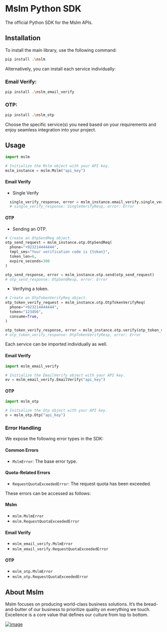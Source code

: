 # Mslm Python SDK

The official Python SDK for the Mslm APIs.

## Installation
To install the main library, use the following command:
```bash
pip install .\mslm
```

Alternatively, you can install each service individually:

### Email Verify:
```bash
pip install .\mslm_email_verify
```

### OTP:
```bash
pip install .\mslm_otp
```
Choose the specific service(s) you need based on your 
requirements and enjoy seamless integration into your project.


## Usage
```python
import mslm

# Initialize the Mslm object with your API key.
mslm_instance = mslm.Mslm("api_key")
```

#### Email Verify
  - Single Verify
  ```python
    single_verify_response, error = mslm_instance.email_verify.single_verify("support@mslm.io")
    # single_verify_response: SingleVerifyResp, error: Error
  ```

#### OTP
  - Sending an OTP.
  ```python
  # Create an OtpSendReq object.
  otp_send_request = mslm_instance.otp.OtpSendReq(
    phone="+923214444444",
    tmpl_sms="Your verification code is {token}",
    token_len=6,
    expire_seconds=300
  )
  
  otp_send_response, error = mslm_instance.otp.send(otp_send_request)
  # otp_send_response: OtpSendResp, error: Error
  ```  
  - Verifying a token.
  ```python
  # Create an OtpTokenVerifyReq object.
  otp_token_verify_request = mslm_instance.otp.OtpTokenVerifyReq(
    phone="+923214444444",
    token="123456",
    consume=True,
  )
  
  otp_token_verify_response, error = mslm_instance.otp.verify(otp_token_verify_request)
  # otp_token_verify_response: OtpTokenVerifyResp, error: Error
```

Each service can be imported individually as well.
#### Email Verify

```python
import mslm_email_verify

# Initialize the EmailVerify object with your API key.
ev = mslm_email_verify.EmailVerify("api_key")
```

#### OTP

```python
import mslm_otp

# Initialize the Otp object with your API key.
o = mslm_otp.Otp("api_key")
```


### Error Handling

We expose the following error types in the SDK:

#### Common Errors
- `MslmError`: The base error type.

#### Quota-Related Errors
- `RequestQuotaExceededError`: The request quota has been exceeded.

These errors can be accessed as follows:

#### Mslm
- `mslm.MslmError`
- `mslm.RequestQuotaExceededError`

#### Email Verify
- `mslm_email_verify.MslmError`
- `mslm_email_verify.RequestQuotaExceededError`

#### OTP
- `mslm_otp.MslmError`
- `mslm_otp.RequestQuotaExceededError`


## About Mslm
Mslm focuses on producing world-class business solutions. It’s the
bread-and-butter of our business to prioritize quality on everything we touch.
Excellence is a core value that defines our culture from top to bottom.

[![image](https://avatars.githubusercontent.com/u/50307970?s=200&v=4)](https://mslm.io/)
